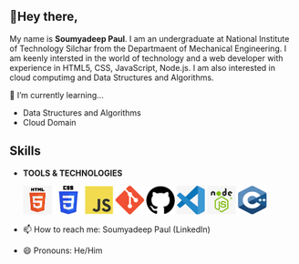 <h2>👋Hey there,</h2>

 My name is **Soumyadeep Paul**. I am an undergraduate at National Institute of Technology Silchar from the Departmaent of Mechanical Engineering.
  I am keenly intersted in the world of technology and a web developer with experience in HTML5, CSS, JavaScript, Node.js.
  I am also interested in cloud computimg and Data Structures and Algorithms.
   
🌱 I’m currently learning...
- Data Structures and Algorithms
- Cloud Domain

<h2>Skills</h2>


- **TOOLS & TECHNOLOGIES**
 
  <img src="images/HTML.png" width="50px" height="50px"/>
  <img src="images/CSS.jpeg" width="50px" height="50px" />
  <img src="images/JS.jpeg" width="50px" height="50px" />
  <img src="images/git.png" width="50px" height="50px" />
  <img src="images/gitHub.png" width="50px" height="50px" />
  <img src="images/vsCode.png" width="50px" height="50px" />
  <img src="images/nodeJS.png" width="50px" height="50px" />
  <img src="images/cpp.png" width="50px" height="50px" />

  
- 📫 How to reach me: Soumyadeep Paul (LinkedIn)
- 😄 Pronouns: He/Him


<!---
Soumyadeep-4704/Soumyadeep-4704 is a ✨ special ✨ repository because its `README.md` (this file) appears on your GitHub profile.
You can click the Preview link to take a look at your changes.
--->
